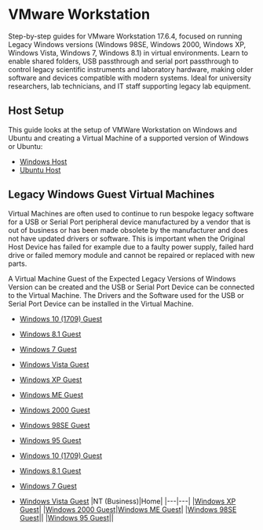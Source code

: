 # VMware Workstation 

Step-by-step guides for VMware Workstation 17.6.4, focused on running Legacy Windows versions (Windows 98SE, Windows 2000, Windows XP, Windows Vista, Windows 7, Windows 8.1) in virtual environments. Learn to enable shared folders, USB passthrough and serial port passthrough to control legacy scientific instruments and laboratory hardware, making older software and devices compatible with modern systems. Ideal for university researchers, lab technicians, and IT staff supporting legacy lab equipment.

## Host Setup

This guide looks at the setup of VMWare Workstation on Windows and Ubuntu and creating a Virtual Machine of a supported version of Windows or Ubuntu:

* [Windows Host](./windows-host/readme.md)
* [Ubuntu Host](./ubuntu-host/readme.md)

## Legacy Windows Guest Virtual Machines

Virtual Machines are often used to continue to run bespoke legacy software for a USB or Serial Port peripheral device manufactured by a vendor that is out of business or has been made obsolete by the manufacturer and does not have updated drivers or software. This is important when the Original Host Device has failed for example due to a faulty power supply, failed hard drive or failed memory module and cannot be repaired or replaced with new parts. 

A Virtual Machine Guest of the Expected Legacy Versions of Windows Version can be created and the USB or Serial Port Device can be connected to the Virtual Machine. The Drivers and the Software used for the USB or Serial Port Device can be installed in the Virtual Machine.

* [Windows 10 (1709) Guest](./windows-1709-guest/readme.md)
* [Windows 8.1 Guest](./windows-81-guest/readme.md)
* [Windows 7 Guest](./windows-7-guest/readme.md)
* [Windows Vista Guest](./windows-vista-guest/readme.md)
* [Windows XP Guest](./windows-xp-guest/readme.md)
* [Windows ME Guest](./windows-me-guest/readme.md)
* [Windows 2000 Guest](./windows-2000-guest/readme.md)
* [Windows 98SE Guest](./windows-98SE-guest/readme.md)
* [Windows 95 Guest](./windows-95-guest/readme.md)


* [Windows 10 (1709) Guest](./windows-1709-guest/readme.md)
* [Windows 8.1 Guest](./windows-81-guest/readme.md)
* [Windows 7 Guest](./windows-7-guest/readme.md)
* [Windows Vista Guest](./windows-vista-guest/readme.md)
|NT (Business)|Home|
|---|---|
|[Windows XP Guest](./windows-xp-guest/readme.md)|
|[Windows 2000 Guest](./windows-2000-guest/readme.md)|[Windows ME Guest](./windows-me-guest/readme.md)|
|[Windows 98SE Guest](./windows-98SE-guest/readme.md)||
|[Windows 95 Guest](./windows-95-guest/readme.md)||
